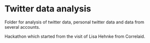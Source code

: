 # Twitter data analysis
Folder for analysis of twitter data, personal twitter data and data from several accounts.

Hackathon which started from the visit of Lisa Hehnke from Correlaid.
